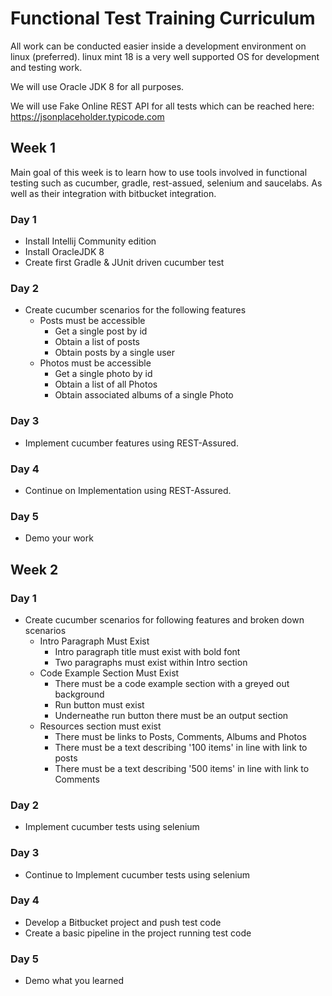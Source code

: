 # Functional Test Training Curriculum
All work can be conducted easier inside a development environment on linux (preferred). linux
mint 18 is a very well supported OS for development and testing work.

We will use Oracle JDK 8 for all purposes.

We will use Fake Online REST API for all tests which can be reached here:
https://jsonplaceholder.typicode.com

## Week 1
Main goal of this week is to learn how to use tools involved in functional testing such as 
cucumber, gradle, rest-assued, selenium and saucelabs. As well as their integration with 
bitbucket integration.

### Day 1
* Install Intellij Community edition
* Install OracleJDK 8 
* Create first Gradle & JUnit driven cucumber test

### Day 2
* Create cucumber scenarios for the following features
    * Posts must be accessible 
        * Get a single post by id
        * Obtain a list of posts
        * Obtain posts by a single user
    * Photos must be accessible
        * Get a single photo by id
        * Obtain a list of all Photos
        * Obtain associated albums of a single Photo

### Day 3
* Implement cucumber features using REST-Assured.

### Day 4
* Continue on Implementation using REST-Assured.

### Day 5
* Demo your work 

## Week 2
### Day 1
* Create cucumber scenarios for following features and broken down scenarios
    * Intro Paragraph Must Exist
        * Intro paragraph title must exist with bold font
        * Two paragraphs must exist within Intro section
    * Code Example Section Must Exist
        * There must be a code example section with a greyed out background
        * Run button must exist
        * Underneathe run button there must be an output section
    * Resources section must exist
        * There must be links to Posts, Comments, Albums and Photos
        * There must be a text describing '100 items' in line with link to posts
        * There must be a text describing '500 items' in line with link to Comments

### Day 2
* Implement cucumber tests using selenium

### Day 3
* Continue to Implement cucumber tests using selenium

### Day 4
* Develop a Bitbucket project and push test code
* Create a basic pipeline in the project running test code

### Day 5
* Demo what you learned